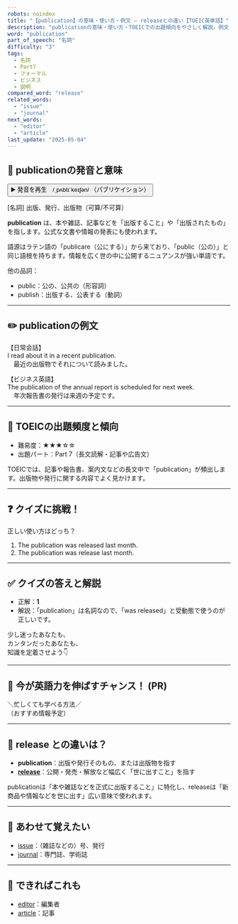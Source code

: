 ```yaml
---
robots: noindex
title: "【publication】の意味・使い方・例文 ― releaseとの違い【TOEIC英単語】"
description: "publicationの意味・使い方・TOEICでの出題傾向をやさしく解説。例文・クイズ付きでreleaseとの違いもわかりやすく学べます。"
word: "publication"
part_of_speech: "名詞"
difficulty: "3"
tags:
  - 名詞
  - Part7
  - フォーマル
  - ビジネス
  - 説明
compared_word: "release"
related_words:
  - "issue"
  - "journal"
next_words:
  - "editor"
  - "article"
last_update: "2025-05-04"
---
```


## 🔰 publicationの発音と意味

<button class="play-audio" onclick="playTTS('publication')">
  <span class="play-audio-main">
    ▶️ 発音を再生　/ˌpʌblɪˈkeɪʃən/
  </span>
  <span class="play-audio-sub">
    （パブリケイション）
  </span>
</button>

[名詞] 出版、発行、出版物（可算/不可算）

**publication** は、本や雑誌、記事などを「出版すること」や「出版されたもの」を指します。公式な文書や情報の発表にも使われます。

語源はラテン語の「publicare（公にする）」から来ており、「public（公の）」と同じ語根を持ちます。情報を広く世の中に公開するニュアンスが強い単語です。

他の品詞：  
- public：公の、公共の（形容詞）
- publish：出版する、公表する（動詞）

---

## ✏️ publicationの例文

【日常会話】  
I read about it in a recent publication.  
　最近の出版物でそれについて読みました。

【ビジネス英語】  
The publication of the annual report is scheduled for next week.  
　年次報告書の発行は来週の予定です。

---

## 🎯 TOEICの出題頻度と傾向

- 難易度：★★★☆☆
- 出題パート：Part 7（長文読解・記事や広告文）

TOEICでは、記事や報告書、案内文などの長文中で「publication」が頻出します。出版物や発行に関する内容でよく見かけます。

---

## ❓ クイズに挑戦！

正しい使い方はどっち？

1. The publication was released last month.  
2. The publication was release last month.

---

## ✅ クイズの答えと解説

- 正解：**1**
- 解説：「publication」は名詞なので、「was released」と受動態で使うのが正しいです。

少し迷ったあなたも、  
カンタンだったあなたも、  
知識を定着させよう👇️

---

## 🚀 今が英語力を伸ばすチャンス！ (PR)

<div class="info-center">
＼忙しくても学べる方法／<br>  
（おすすめ情報予定）
</div>

---

## 🤔  release との違いは？

- **publication**：出版や発行そのもの、または出版物を指す
- **[release](/word/release)**：公開・発売・解放など幅広く「世に出すこと」を指す

publicationは「本や雑誌などを正式に出版すること」に特化し、releaseは「新商品や情報などを世に出す」広い意味で使われます。

---

## 🧩 あわせて覚えたい

- [issue](/word/issue)：（雑誌などの）号、発行
- [journal](/word/journal)：専門誌、学術誌

---

## 📖 できればこれも

- [editor](/word/editor)：編集者
- [article](/word/article)：記事

<!-- cvid: aid10_bid30 -->
